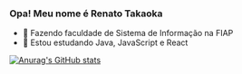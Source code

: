 ### Opa! Meu nome é Renato Takaoka

- 🔭 Fazendo faculdade de Sistema de Informação na FIAP
- 🌱 Estou estudando Java, JavaScript e React

[![Anurag's GitHub stats](https://github-readme-stats.vercel.app/api?username=RenatoTakaoka)](https://github.com/anuraghazra/github-readme-stats&count_private=true&show_icons=true)
